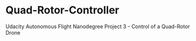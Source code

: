 # Quad-Rotor-Controller
Udacity Autonomous Flight Nanodegree Project 3 - Control of a Quad-Rotor Drone
